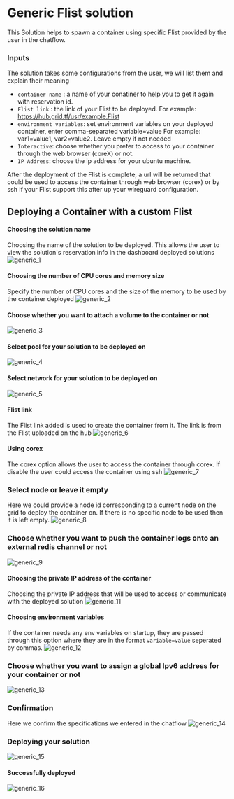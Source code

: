 # Generic Flist solution

This Solution helps to spawn a container using specific Flist provided by the user in the chatflow.

### Inputs

The solution takes some configurations from the user, we will list them and explain their meaning

- `container name` : a name of your conatiner to help you to get it again with reservation id.
- `Flist link` : the link of your Flist to be deployed. For example: https://hub.grid.tf/usr/example.Flist
- `environment variables`: set environment variables on your deployed container, enter comma-separated variable=value For example: var1=value1, var2=value2. Leave empty if not needed
- `Interactive`: choose whether you prefer to access to your container through the web browser (coreX) or not.
- `IP Address`: choose the ip address for your ubuntu machine.



After the deployment of the Flist is complete, a url will be returned that could be used to access the container through web browser (corex) or by ssh if your Flist support this after up your wireguard configuration.

## Deploying a Container with a custom Flist

#### Choosing the solution name
Choosing the name of the solution to be deployed. This allows the user to view the solution's reservation info in the dashboard deployed solutions
![generic_1](./img/generic_1.png)

#### Choosing the number of CPU cores and memory size
Specify the number of CPU cores and the size of the memory to be used by the container deployed
![generic_2](./img/generic_2.png)

#### Choose whether you want to attach a volume to the container or not
![generic_3](./img/generic_3.png)

#### Select pool for your solution to be deployed on
![generic_4](./img/generic_4.png)

#### Select network for your solution to be deployed on
![generic_5](./img/generic_5.png)

#### Flist link
The Flist link added is used to create the container from it. The link is from the Flist uploaded on the hub
![generic_6](./img/generic_6.png)

#### Using corex
The corex option allows the user to access the container through corex. If disable the user could access the container using ssh
![generic_7](./img/generic_7.png)

### Select node or leave it empty
Here we could provide a node id corresponding to a current node on the grid to deploy the container on. If there is no specific node to be used then it is left empty.
![generic_8](./img/generic_8.png)

### Choose whether you want to push the container logs onto an external redis channel or not
![generic_9](./img/generic_9.png)

#### Choosing the private IP address of the container
Choosing the private IP address that will be used to access or communicate with the deployed solution
![generic_11](./img/generic_11.png)

#### Choosing environment variables
If the container needs any env variables on startup, they are passed through this option where they are in the format `variable=value` seperated by commas.
![generic_12](./img/generic_12.png)

### Choose whether you want to assign a global Ipv6 address for your container or not
![generic_13](./img/generic_13.png)

### Confirmation
Here we confirm the specifications we entered in the chatflow
![generic_14](./img/generic_14.png)

### Deploying your solution
![generic_15](./img/generic_15.png)

#### Successfully deployed
![generic_16](./img/generic_16.png)